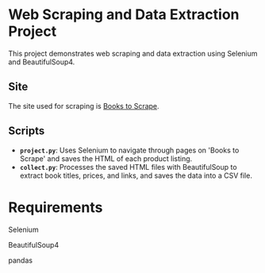 # Web Scraping and Data Extraction Project

This project demonstrates web scraping and data extraction using Selenium and BeautifulSoup4.

## Site

The site used for scraping is [Books to Scrape](https://books.toscrape.com/index.html).

## Scripts

- **`project.py`**: Uses Selenium to navigate through pages on 'Books to Scrape' and saves the HTML of each product listing.
- **`collect.py`**: Processes the saved HTML files with BeautifulSoup to extract book titles, prices, and links, and saves the data into a CSV file.

# Requirements
Selenium

BeautifulSoup4

pandas
